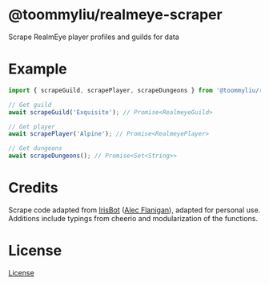 # @toommyliu/realmeye-scraper

Scrape RealmEye player profiles and guilds for data

# Example

```ts
import { scrapeGuild, scrapePlayer, scrapeDungeons } from '@toommyliu/realmeye-scraper';

// Get guild
await scrapeGuild('Exquisite'); // Promise<RealmeyeGuild>

// Get player
await scrapePlayer('Alpine'); // Promise<RealmeyePlayer>

// Get dungeons
await scrapeDungeons(); // Promise<Set<String>>
```

# Credits
Scrape code adapted from [IrisBot](https://github.com/flanigana/IrisBot/tree/ts-rework) ([Alec Flanigan](https://github.com/flanigana)), adapted for personal use. 
Additions include typings from cheerio and modularization of the functions.

# License
[License](https://github.com/toommyliu/realmeye-scraper/blob/main/LICENSE)